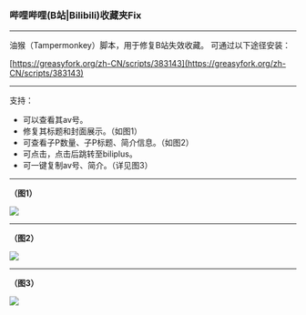 ### 哔哩哔哩(B站|Bilibili)收藏夹Fix

* * *
油猴（Tampermonkey）脚本，用于修复B站失效收藏。
可通过以下途径安装：

[https://greasyfork.org/zh-CN/scripts/383143](https://greasyfork.org/zh-CN/scripts/383143)


* * *

支持：

* 可以查看其av号。
* 修复其标题和封面展示。（如图1）
* 可查看子P数量、子P标题、简介信息。（如图2）
* 可点击，点击后跳转至biliplus。
* 可一键复制av号、简介。（详见图3）


* * *

**（图1）**

![](https://cdn.jsdelivr.net/gh/Mr-Po/bilibili-favorites-fix/media/01.jpg)
* * *

**（图2）**

![](https://cdn.jsdelivr.net/gh/Mr-Po/bilibili-favorites-fix/media/02.jpg)
* * *

**（图3）**

![](https://cdn.jsdelivr.net/gh/Mr-Po/bilibili-favorites-fix/media/03.jpg)